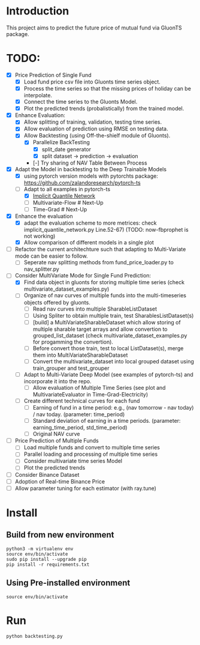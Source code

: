 # Introduction
This project aims to predict the future price of mutual fund via GluonTS package.

# TODO: 

- [X] Price Prediction of Single Fund
    - [X] Load fund price csv file into Gluonts time series object. 
    - [X] Process the time series so that the missing prices of holiday can be interpolate.
    - [X] Connect the time series to the Gluonts Model. 
    - [X] Plot the predicted trends (probalistically) from the trained model. 
- [X] Enhance Evaluation: 
    - [X] Allow splitting of training, validation, testing time series. 
    - [X] Allow evaluation of prediction using RMSE on testing data. 
    - [X] Allow Backtesting (using Off-the-shielf module of Gluonts). 
        - [X] Parallelize BackTesting
            - [X] split_date generator
            - [X] split dataset -> prediction -> evaluation
        - [-] Try sharing of NAV Table Between Process
- [X] Adapt the Model in backtesting to the Deep Trainable Models
    - [X] using pytorch version models with pytorchts package: https://github.com/zalandoresearch/pytorch-ts
    - [ ] Adapt to all examples in pytorch-ts
        - [X] [Implicit Quantile Network](https://github.com/jeffrey82221/gluonts_fund_price_forecast/commit/bcd759538396c91fc3556900d2f69250fdd7a581)
        - [ ] Multivariate-Flow # Next-Up
        - [ ] Time-Grad # Next-Up
- [X] Enhance the evaluation 
    - [X] adapt the evaluation scheme to more metrices: check implicit_quantile_network.py Line.52-67) (TODO: now-fbprophet is not working) 
    - [X] Allow comparison of different models in a single plot
- [ ] Refactor the current architechture such that adapting to Multi-Variate mode can be easier to follow. 
    - [ ] Seperate nav splitting methods from fund_price_loader.py to nav_splitter.py
- [ ] Consider MultiVariate Mode for Single Fund Prediction:
    - [X] Find data object in gluonts for storing multiple time series (check multivariate_dataset_examples.py)
    - [ ] Organize of nav curves of multiple funds into the multi-timeseries objects offered by gluonts. 
        - [ ] Read nav curves into multiple SharableListDataset 
        - [ ] Using Spliter to obtain multiple train, test SharablesListDataset(s) 
        - [ ] [build] a MultiVariateSharableDataset which allow storing of multiple sharable target arrays and allow convertion to 
            grouped_list_dataset (check multivariate_dataset_examples.py for progamming the convertion). 
        - [ ] Before convert those train, test to local ListDataset(s), merge them into MultiVariateSharableDataset
        - [ ] Convert the multivariate_dataset into local grouped dataset using train_grouper and test_grouper
    - [ ] Adapt to Multi-Variate Deep Model (see examples of pytorch-ts) and incorporate it into the repo. 
        - [ ] Allow evaluation of Multiple Time Series (see plot and MultivariateEvaluator in Time-Grad-Electricity) 
    - [ ] Create different technical curves for each fund
        - [ ] Earning of fund in a time period: e.g., (nav tomorrow - nav today) / nav today. (parameter: time_period)
        - [ ] Standard deviation of earning in a time periods. (parameter: earning_time_period, std_time_period) 
        - [ ] Original NAV curve 
    
- [ ] Price Prediction of Multiple Funds
    - [ ] Load multiple funds and convert to multiple time series 
    - [ ] Parallel loading and processing of multiple time series
    - [ ] Consider multivariate time series Model
    - [ ] Plot the predicted trends
- [ ] Consider Binance Dataset
- [ ] Adoption of Real-time Binance Price 
- [ ] Allow parameter tuning for each estimator (with ray.tune)

# Install

## Build from new environment
```
python3 -m virtualenv env
source env/bin/activate
sudo pip install --upgrade pip
pip install -r requirements.txt
```

## Using Pre-installed environment
```
source env/bin/activate
```

# Run 
```
python backtesting.py
```
